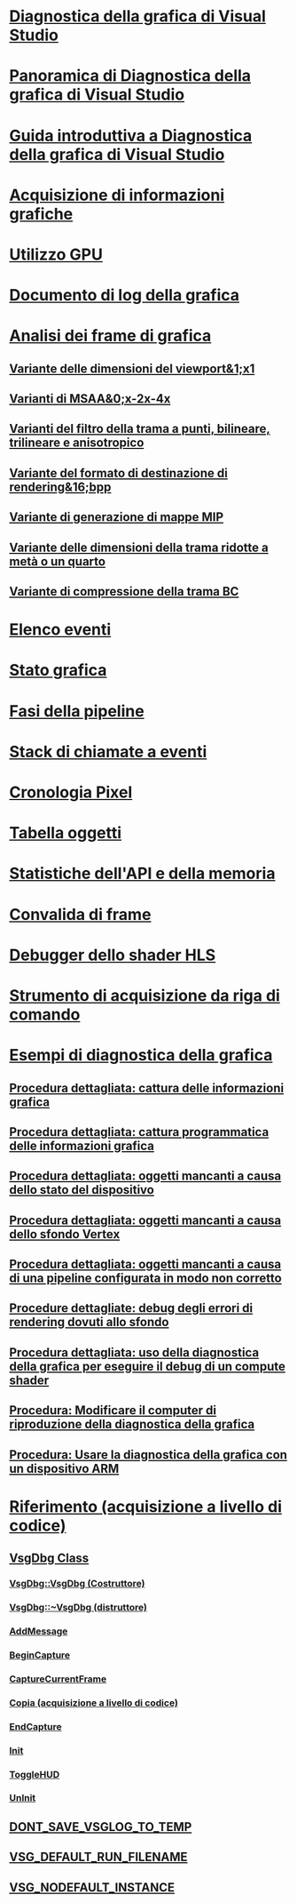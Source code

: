 # [Diagnostica della grafica di Visual Studio](visual-studio-graphics-diagnostics.md)
# [Panoramica di Diagnostica della grafica di Visual Studio](overview-of-visual-studio-graphics-diagnostics.md)
# [Guida introduttiva a Diagnostica della grafica di Visual Studio](getting-started-with-visual-studio-graphics-diagnostics.md)
# [Acquisizione di informazioni grafiche](capturing-graphics-information.md)
# [Utilizzo GPU](gpu-usage.md)
# [Documento di log della grafica](graphics-log-document.md)
# [Analisi dei frame di grafica](graphics-frame-analysis.md)
## [Variante delle dimensioni del viewport&1;x1](1x1-viewport-size-variant.md)
## [Varianti di MSAA&0;x-2x-4x](0x-2x-4x-msaa-variants.md)
## [Varianti del filtro della trama a punti, bilineare, trilineare e anisotropico](point-bilinear-trilinear-and-anisotropic-texture-filtering-variants.md)
## [Variante del formato di destinazione di rendering&16;bpp](16bpp-render-target-format-variant.md)
## [Variante di generazione di mappe MIP](mip-map-generation-variant.md)
## [Variante delle dimensioni della trama ridotte a metà o un quarto](half-quarter-texture-dimensions-variant.md)
## [Variante di compressione della trama BC](bc-texture-compression-variant.md)
# [Elenco eventi](graphics-event-list.md)
# [Stato grafica](graphics-state.md)
# [Fasi della pipeline](graphics-pipeline-stages.md)
# [Stack di chiamate a eventi](graphics-event-call-stack.md)
# [Cronologia Pixel](graphics-pixel-history.md)
# [Tabella oggetti](graphics-object-table.md)
# [Statistiche dell'API e della memoria](graphics-api-and-memory-statistics.md)
# [Convalida di frame](graphics-frame-validation.md)
# [Debugger dello shader HLS](hlsl-shader-debugger.md)
# [Strumento di acquisizione da riga di comando](command-line-capture-tool.md)
# [Esempi di diagnostica della grafica](graphics-diagnostics-examples.md)
## [Procedura dettagliata: cattura delle informazioni grafica](walkthrough-capturing-graphics-information.md)
## [Procedura dettagliata: cattura programmatica delle informazioni grafica](walkthrough-capturing-graphics-information-programmatically.md)
## [Procedura dettagliata: oggetti mancanti a causa dello stato del dispositivo](walkthrough-missing-objects-due-to-device-state.md)
## [Procedura dettagliata: oggetti mancanti a causa dello sfondo Vertex](walkthrough-missing-objects-due-to-vertex-shading.md)
## [Procedura dettagliata: oggetti mancanti a causa di una pipeline configurata in modo non corretto](walkthrough-missing-objects-due-to-misconfigured-pipeline.md)
## [Procedure dettagliate: debug degli errori di rendering dovuti allo sfondo](walkthrough-debugging-rendering-errors-due-to-shading.md)
## [Procedura dettagliata: uso della diagnostica della grafica per eseguire il debug di un compute shader](walkthrough-using-graphics-diagnostics-to-debug-a-compute-shader.md)
## [Procedura: Modificare il computer di riproduzione della diagnostica della grafica](how-to-change-the-graphics-diagnostics-playback-machine.md)
## [Procedura: Usare la diagnostica della grafica con un dispositivo ARM](how-to-use-graphics-diagnostics-with-an-arm-device.md)
# [Riferimento (acquisizione a livello di codice)](reference-programmatic-capture.md)
## [VsgDbg Class](vsgdbg-class.md)
### [VsgDbg::VsgDbg (Costruttore)](vsgdbg-vsgdbg-constructor.md)
### [VsgDbg::~VsgDbg (distruttore)](vsgdbg-tilde-vsgdbg-destructor.md)
### [AddMessage](addmessage.md)
### [BeginCapture](begincapture.md)
### [CaptureCurrentFrame](capturecurrentframe.md)
### [Copia (acquisizione a livello di codice)](copy-programmatic-capture.md)
### [EndCapture](endcapture.md)
### [Init](init.md)
### [ToggleHUD](togglehud.md)
### [UnInit](uninit.md)
## [DONT_SAVE_VSGLOG_TO_TEMP](dont-save-vsglog-to-temp.md)
## [VSG_DEFAULT_RUN_FILENAME](vsg-default-run-filename.md)
## [VSG_NODEFAULT_INSTANCE](vsg-nodefault-instance.md)
